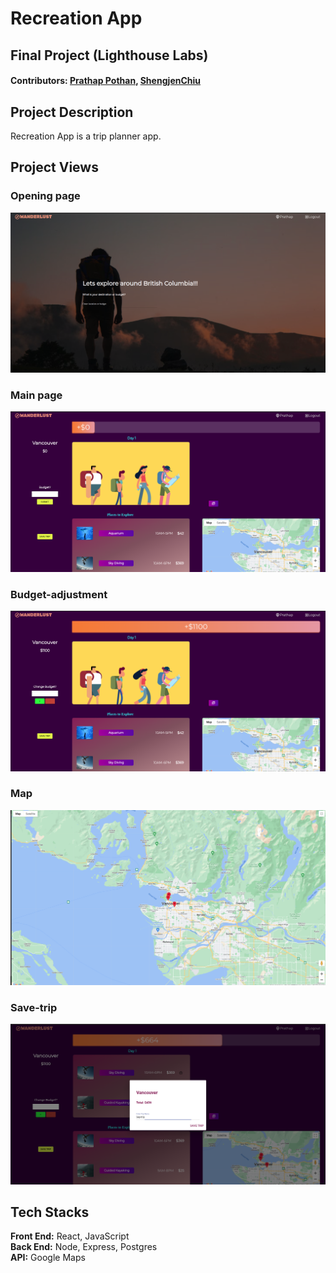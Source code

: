 # Recreation App

## Final Project (Lighthouse Labs) 
#### Contributors: [Prathap Pothan](https://github.com/prathap222), [ShengjenChiu ](https://github.com/ShengjenChiu)

## Project Description

Recreation App is a trip planner app.

## Project Views

### Opening page


!["Home page"](https://github.com/prathap222/rec-app/blob/master/docs/docs/home-page.png)



### Main page

!["Main page"](https://github.com/prathap222/rec-app/blob/master/docs/docs/main-page.png)


### Budget-adjustment

!["Budget-adjustment"](https://github.com/prathap222/rec-app/blob/master/docs/docs/budget-adjustment.png)


### Map

!["Map"](https://github.com/prathap222/rec-app/blob/master/docs/docs/map.png)


### Save-trip

!["Save-trip"](https://github.com/prathap222/rec-app/blob/master/docs/docs/save-trip.png)


## Tech Stacks
**Front End:** React, JavaScript <br/> 
**Back End:** Node, Express, Postgres<br/>
**API:** Google Maps

